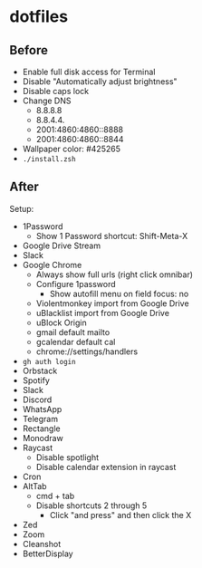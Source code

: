 # dotfiles

## Before

- Enable full disk access for Terminal
- Disable "Automatically adjust brightness"
- Disable caps lock
- Change DNS
  - 8.8.8.8
  - 8.8.4.4.
  - 2001:4860:4860::8888
  - 2001:4860:4860::8844
- Wallpaper color: #425265
- `./install.zsh`

## After

Setup:
- 1Password
  - Show 1 Password shortcut: Shift-Meta-X
- Google Drive Stream
- Slack
- Google Chrome
  - Always show full urls (right click omnibar)
  - Configure 1password
    - Show autofill menu on field focus: no
  - Violentmonkey import from Google Drive
  - uBlacklist import from Google Drive
  - uBlock Origin
  - gmail default mailto
  - gcalendar default cal
  - chrome://settings/handlers
- `gh auth login`
- Orbstack
- Spotify
- Slack
- Discord
- WhatsApp
- Telegram
- Rectangle
- Monodraw
- Raycast
  - Disable spotlight
  - Disable calendar extension in raycast
- Cron
- AltTab
  - cmd + tab
  - Disable shortcuts 2 through 5
    - Click "and press" and then click the X
- Zed
- Zoom
- Cleanshot
- BetterDisplay
